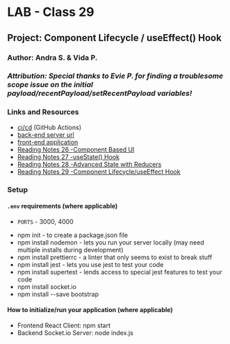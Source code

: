 
# LAB - Class 29

## Project: Component Lifecycle / useEffect() Hook

### Author: Andra S. & Vida P.
### _Attribution: Special thanks to Evie P. for finding a troublesome scope issue on the initial payload/recentPayload/setRecentPayload variables!_

### Links and Resources

- [ci/cd](https://github.com/Vida-1/sneakily-snacking/actions/new) (GitHub Actions)
- [back-end server url](https://github.com/Maru-007/sneaky-snacker/blob/main/src/child/index.js)
- [front-end application](https://github.com/Vida-1/sneakily-snacking)
- [Reading Notes 26 -Component Based UI](https://vida-1.github.io/reading-notes/read26_401.html)
- [Reading Notes 27 -useState() Hook](https://vida-1.github.io/reading-notes/read27_401.html)
- [Reading Notes 28 -Advanced State with Reducers](https://vida-1.github.io/reading-notes/read28_401.html)
- [Reading Notes 29 -Component Lifecycle/useEffect Hook](https://vida-1.github.io/reading-notes/read29_401.html)

### Setup

#### `.env` requirements (where applicable)

- `PORTS` - 3000, 4000

* npm init - to create a package.json file
* npm install nodemon - lets you run your server locally (may need multiple installs during development)
* npm install prettierrc - a linter that only seems to exist to break stuff
* npm install jest - lets you use jest to test your code
* npm install supertest - lends access to special jest features to test your code 
* npm install socket.io
* npm install --save bootstrap


#### How to initialize/run your application (where applicable)

- Frontend React Client: npm start
- Backend Socket.io Server: node index.js 

<!-- #### How to use your library (where applicable)

#### Tests

- How do you run tests?
- Any tests of note?
- Describe any tests that you did not complete, skipped, etc

#### UML

Link to an image of the UML for your application and response to events
